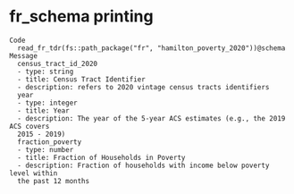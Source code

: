 # fr_schema printing

    Code
      read_fr_tdr(fs::path_package("fr", "hamilton_poverty_2020"))@schema
    Message
      census_tract_id_2020
      - type: string
      - title: Census Tract Identifier
      - description: refers to 2020 vintage census tracts identifiers
      year
      - type: integer
      - title: Year
      - description: The year of the 5-year ACS estimates (e.g., the 2019 ACS covers
      2015 - 2019)
      fraction_poverty
      - type: number
      - title: Fraction of Households in Poverty
      - description: Fraction of households with income below poverty level within
      the past 12 months

